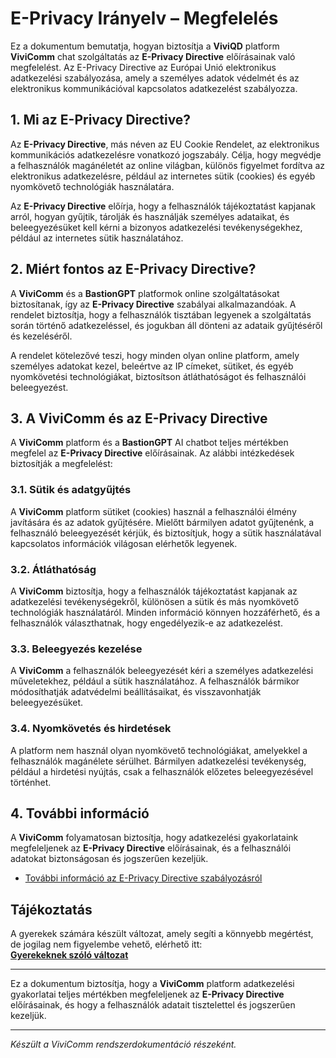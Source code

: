 # E-Privacy Irányelv – Megfelelés

Ez a dokumentum bemutatja, hogyan biztosítja a **ViviQD** platform **ViviComm** chat szolgáltatás az **E-Privacy Directive** előírásainak való megfelelést. Az E-Privacy Directive az Európai Unió elektronikus adatkezelési szabályozása, amely a személyes adatok védelmét és az elektronikus kommunikációval kapcsolatos adatkezelést szabályozza.

## 1. Mi az E-Privacy Directive?

Az **E-Privacy Directive**, más néven az EU Cookie Rendelet, az elektronikus kommunikációs adatkezelésre vonatkozó jogszabály. Célja, hogy megvédje a felhasználók magánéletét az online világban, különös figyelmet fordítva az elektronikus adatkezelésre, például az internetes sütik (cookies) és egyéb nyomkövető technológiák használatára.

Az **E-Privacy Directive** előírja, hogy a felhasználók tájékoztatást kapjanak arról, hogyan gyűjtik, tárolják és használják személyes adataikat, és beleegyezésüket kell kérni a bizonyos adatkezelési tevékenységekhez, például az internetes sütik használatához.

## 2. Miért fontos az E-Privacy Directive?

A **ViviComm** és a **BastionGPT** platformok online szolgáltatásokat biztosítanak, így az **E-Privacy Directive** szabályai alkalmazandóak. A rendelet biztosítja, hogy a felhasználók tisztában legyenek a szolgáltatás során történő adatkezeléssel, és jogukban áll dönteni az adataik gyűjtéséről és kezeléséről.

A rendelet kötelezővé teszi, hogy minden olyan online platform, amely személyes adatokat kezel, beleértve az IP címeket, sütiket, és egyéb nyomkövetési technológiákat, biztosítson átláthatóságot és felhasználói beleegyezést.

## 3. A **ViviComm** és az E-Privacy Directive

A **ViviComm** platform és a **BastionGPT** AI chatbot teljes mértékben megfelel az **E-Privacy Directive** előírásainak. Az alábbi intézkedések biztosítják a megfelelést:

### **3.1. Sütik és adatgyűjtés**
A **ViviComm** platform sütiket (cookies) használ a felhasználói élmény javítására és az adatok gyűjtésére. Mielőtt bármilyen adatot gyűjtenénk, a felhasználó beleegyezését kérjük, és biztosítjuk, hogy a sütik használatával kapcsolatos információk világosan elérhetők legyenek.

### **3.2. Átláthatóság**
A **ViviComm** biztosítja, hogy a felhasználók tájékoztatást kapjanak az adatkezelési tevékenységekről, különösen a sütik és más nyomkövető technológiák használatáról. Minden információ könnyen hozzáférhető, és a felhasználók választhatnak, hogy engedélyezik-e az adatkezelést.

### **3.3. Beleegyezés kezelése**
A **ViviComm** a felhasználók beleegyezését kéri a személyes adatkezelési műveletekhez, például a sütik használatához. A felhasználók bármikor módosíthatják adatvédelmi beállításaikat, és visszavonhatják beleegyezésüket.

### **3.4. Nyomkövetés és hirdetések**
A platform nem használ olyan nyomkövető technológiákat, amelyekkel a felhasználók magánélete sérülhet. Bármilyen adatkezelési tevékenység, például a hirdetési nyújtás, csak a felhasználók előzetes beleegyezésével történhet.

## 4. További információ

A **ViviComm** folyamatosan biztosítja, hogy adatkezelési gyakorlataink megfeleljenek az **E-Privacy Directive** előírásainak, és a felhasználói adatokat biztonságosan és jogszerűen kezeljük.

- [További információ az E-Privacy Directive szabályozásról](https://www.edps.europa.eu/data-protection/our-work/subjects/eprivacy-directive_en)

## Tájékoztatás

A gyerekek számára készült változat, amely segíti a könnyebb megértést,<br/> de jogilag nem figyelembe vehető, elérhető itt:  
[**Gyerekeknek szóló változat**](../easy/easy-e-privacy-directive-compliance.md)

---

Ez a dokumentum biztosítja, hogy a **ViviComm** platform adatkezelési gyakorlatai teljes mértékben megfeleljenek az **E-Privacy Directive** előírásainak, és hogy a felhasználók adatait tisztelettel és jogszerűen kezeljük.

---

*Készült a ViviComm rendszerdokumentáció részeként.*

